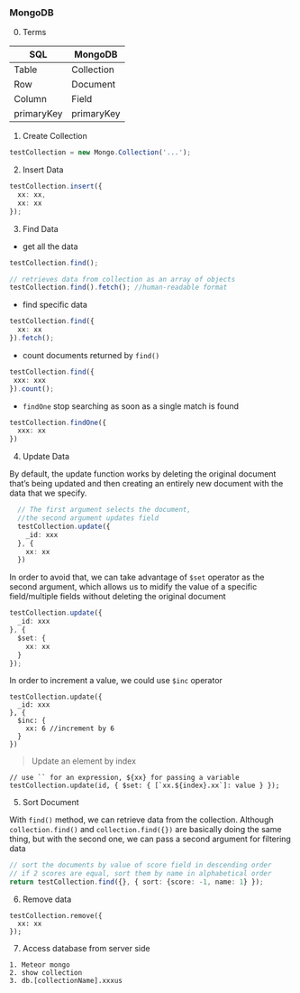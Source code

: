 ### MongoDB

0. Terms

SQL | MongoDB
-- | --
Table | Collection
Row   | Document
Column | Field
primaryKey | primaryKey

1. Create Collection
```ts
testCollection = new Mongo.Collection('...');
```
2. Insert Data
```ts
testCollection.insert({
  xx: xx,
  xx: xx
});
```

3. Find Data
 - get all the data
```ts
testCollection.find();
```
```ts
// retrieves data from collection as an array of objects
testCollection.find().fetch(); //human-readable format
```
- find specific data
```ts
testCollection.find({
  xx: xx
}).fetch();
```

 - count documents returned by `find()`
 ```ts
testCollection.find({
  xxx: xxx
}).count();
 ```

 - `findOne` stop searching as soon as a single match is found
 ```ts
 testCollection.findOne({
   xxx: xx
 })
 ```


 4. Update Data

By default, the update function works by deleting the original document that’s being updated and then creating an entirely new document with the data that we specify.

```ts
  // The first argument selects the document,
  //the second argument updates field
  testCollection.update({
    _id: xxx
  }, {
    xx: xx
  })
```

In order to avoid that, we can take advantage of `$set` operator as the second argument, which allows us to midify the value of a specific field/multiple fields without deleting the original document
```ts
testCollection.update({
  _id: xxx
}, {
  $set: {
    xx: xx
  }
});
```

In order to increment a value, we could use `$inc` operator
```
testCollection.update({
  _id: xxx
}, {
  $inc: {
    xx: 6 //increment by 6
  }
})
```

> Update an element by index
```
// use `` for an expression, ${xx} for passing a variable
testCollection.update(id, { $set: { [`xx.${index}.xx`]: value } });
```

5. Sort Document

With `find()` method, we can retrieve data from the collection. Although `collection.find()` and `collection.find({})` are basically doing the same thing, but with the second one, we can pass a second argument for filtering data
```ts
// sort the documents by value of score field in descending order
// if 2 scores are equal, sort them by name in alphabetical order
return testCollection.find({}, { sort: {score: -1, name: 1} });
```

6. Remove data

```
testCollection.remove({
  xx: xx
});
```

7. Access database from server side
```
1. Meteor mongo
2. show collection
3. db.[collectionName].xxxus
```